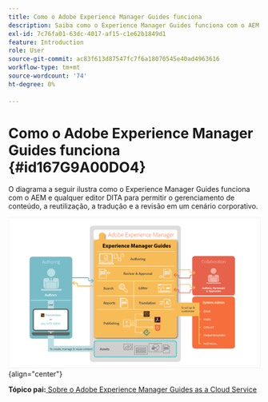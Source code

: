 ```yaml
---
title: Como o Adobe Experience Manager Guides funciona
description: Saiba como o Experience Manager Guides funciona com o AEM e outros editores DITA para potencializar o gerenciamento de conteúdo, a reutilização, a tradução e a revisão em um cenário corporativo.
exl-id: 7c76fa01-63dc-4017-af15-c1e62b1849d1
feature: Introduction
role: User
source-git-commit: ac83f613d87547fc7f6a18070545e40ad4963616
workflow-type: tm+mt
source-wordcount: '74'
ht-degree: 0%

---
```


# Como o Adobe Experience Manager Guides funciona {#id167G9A00DO4}

O diagrama a seguir ilustra como o Experience Manager Guides funciona com o AEM e qualquer editor DITA para permitir o gerenciamento de conteúdo, a reutilização, a tradução e a revisão em um cenário corporativo.

![](images/xml-add-on-how-it-works.png){align="center"}


**Tópico pai:**[ Sobre o Adobe Experience Manager Guides as a Cloud Service](intro.md)
